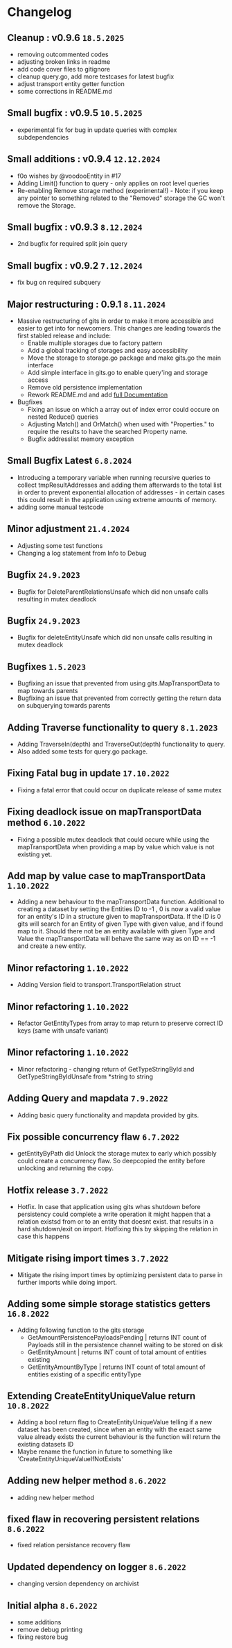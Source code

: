 # Changelog

## Cleanup : v0.9.6   `18.5.2025`
* removing outcommented codes
* adjusting broken links in readme
* add code cover files to gitignore
* cleanup query.go, add more testcases for latest bugfix
* adjust transport entity getter function
* some corrections in README.md

## Small bugfix :  v0.9.5   `10.5.2025`
* experimental fix for bug in update queries with complex subdependencies 

## Small additions :  v0.9.4   `12.12.2024`
* f0o wishes by @voodooEntity in #17
* Adding Limit() function to query - only applies on root level queries
* Re-enabling Remove storage method (experimental!) - Note: if you keep any pointer to something related to the "Removed" storage the GC won't remove the Storage.

## Small bugfix :  v0.9.3   `8.12.2024`
* 2nd bugfix for required split join query

## Small bugfix :  v0.9.2   `7.12.2024`
* fix bug on required subquery 

## Major restructuring : 0.9.1  `8.11.2024`
* Massive restructuring of gits in order to make it more accessible and easier to get into for newcomers. This changes are leading towards the first stabled release and include:
  * Enable multiple storages due to factory pattern
  * Add a global tracking of storages and easy accessibility
  * Move the storage to storage.go package and make gits.go the main interface
  * Add simple interface in gits.go to enable query'ing and storage access
  * Remove old persistence implementation
  * Rework README.md and add [full Documentation](./DOCS/README.md)
* Bugfixes
  * Fixing an issue on which a array out of index error could occure on nested Reduce() queries
  * Adjusting Match() and OrMatch() when used with "Properties." to require the results to have the searched Property name.
  * Bugfix addresslist memory exception

## Small Bugfix Latest `6.8.2024`
* Introducing a temporary variable when running recursive queries to collect tmpResultAddresses and adding them afterwards to the total list in order to prevent exponential allocation of addresses - in certain cases this could result in the application using extreme amounts of memory.
* adding some manual testcode

##  Minor adjustment `21.4.2024`
* Adjusting some test functions
* Changing a log statement from Info to Debug

## Bugfix  `24.9.2023`
* Bugfix for DeleteParentRelationsUnsafe which did non unsafe calls resulting in mutex deadlock

##  Bugfix `24.9.2023`
* Bugfix for deleteEntityUnsafe which did non unsafe calls resulting in mutex deadlock

##  Bugfixes `1.5.2023`
* Bugfixing an issue that prevented from using gits.MapTransportData to map towards parents 
* Bugfixing an issue that prevented from correctly getting the return data on subquerying towards parents

##  Adding Traverse functionality to query `8.1.2023`
* Adding TraverseIn(depth) and TraverseOut(depth) functionality to query.
* Also added some tests for query.go package.

##  Fixing Fatal bug in update `17.10.2022`
* Fixing a fatal error that could occur on duplicate release of same mutex

##  Fixing deadlock issue on mapTransportData method `6.10.2022`
* Fixing a possible mutex deadlock that could occure while using the mapTransportData when providing a map by value which value is not existing yet.

##  Add map by value case to mapTransportData `1.10.2022`
* Adding a new behaviour to the mapTransportData function. Additional to creating a dataset by setting the Entities ID to -1 , 0 is now a valid value for an entity's ID in a structure given to mapTransportData. If the ID is 0 gits will search for an Entity of given Type with given value, and if found map to it. Should there not be an entity available with given Type and Value the mapTransportData will behave the same way as on ID == -1 and create a new entity.

##  Minor refactoring `1.10.2022`
* Adding Version field to transport.TransportRelation struct

##  Minor refactoring `1.10.2022`
* Refactor GetEntityTypes from array to map return to preserve correct ID keys (same with unsafe variant)

## Minor refactoring `1.10.2022`
* Minor refactoring - changing return of GetTypeStringById and GetTypeStringByIdUnsafe from *string to string

##  Adding Query and mapdata `7.9.2022`
* Adding basic query functionality and mapdata provided by gits.

## Fix possible concurrency flaw `6.7.2022`
*  getEntityByPath did Unlock the storage mutex to early which possibly could create a concurrency flaw. So deepcopied the entity before unlocking and returning the copy.

##  Hotfix release `3.7.2022`
* Hotfix. In case that application using gits whas shutdown before persistency could complete a write operation it might happen that a relation existsd from or to an entity that doesnt exist. that results in a hard shutdown/exit on import. Hotfixing this by skipping the relation in case this happens

##  Mitigate rising import times `3.7.2022`
* Mitigate the rising import times by optimizing persistent data to parse in further imports while doing import.

##  Adding some simple storage statistics getters `16.8.2022`
* Adding following function to the gits storage
  * GetAmountPersistencePayloadsPending | returns INT count of Payloads still in the persistence channel waiting to be stored on disk
  * GetEntityAmount | returns INT count of total amount of entities existing
  * GetEntityAmountByType | returns INT count of total amount of entities existing of a specific entityType

##  Extending CreateEntityUniqueValue return `10.8.2022`
* Adding a bool return flag to CreateEntityUniqueValue telling if a new dataset has been created, since when an entity with the exact same value already exists the current behaviour is the function will return the existing datasets ID
* Maybe rename the function in future to something like  'CreateEntityUniqueValueIfNotExists'

##   Adding new helper method `8.6.2022`
* adding new helper method

##  fixed flaw in recovering persistent relations `8.6.2022`
* fixed relation persistance recovery flaw

##  Updated dependency on logger `8.6.2022`
* changing version dependency on archivist

## Initial alpha `8.6.2022`
* some additions 
* remove debug printing 
* fixing restore bug